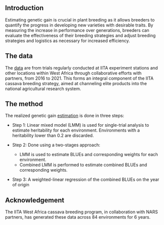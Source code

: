 
## Introduction

Estimating genetic gain is crucial in plant breeding as it allows
breeders to quantify the progress in developing new varieties with
desirable traits. By measuring the increase in performance over
generations, breeders can evaluate the effectiveness of their breeding
strategies and adjust breeding strategies and logistics as necessary for
increased efficiency.

## The data

The [data](./data) are from trials regularly conducted at IITA
experiment stations and other locations within West Africa through
collaborative efforts with partners, from 2016 to 2021. This forms an
integral component of the IITA cassava breeding strategy, aimed at
channeling elite products into the national agricultural research
system.

## The method

The realized genetic gain [estimation](./realized_genetic_gain.R) is
done in three steps:

- Step 1: Linear mixed model (LMM) is used for single-trial analysis to
  estimate heritability for each environment. Environments with a
  heritability lower than 0.2 are discarded.

- Step 2: Done using a two-stages approach:

  - LMM is used to estimate BLUEs and corresponding weights for each
    environment.
  - Combined LMM is performed to estimate combined BLUEs and
    corresponding weights.

- Step 3: A weighted-linear regression of the combined BLUEs on the year
  of origin

## Acknowledgement

The IITA West Africa cassava breeding program, in collaboration with
NARS partners, has generated these data across 84 environments for 6
years.

